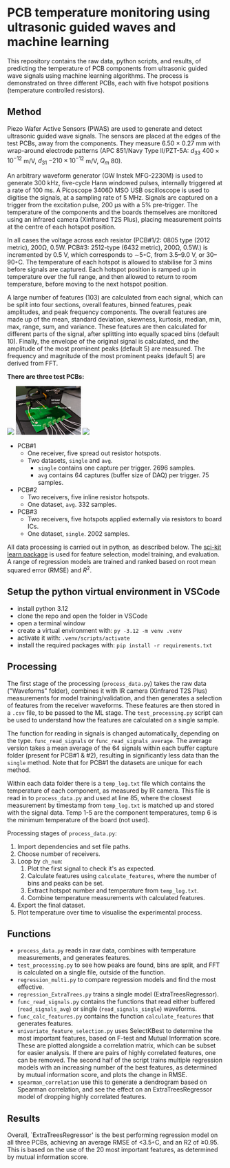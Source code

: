 # PCB temperature monitoring using ultrasonic guided waves and machine learning

This repository contains the raw data, python scripts, and results, of predicting the temperature of PCB components from ultrasonic guided wave signals using machine learning algorithms. The process is demonstrated on three different PCBs, each with five hotspot positions (temperature controlled resistors).

## Method

Piezo Wafer Active Sensors (PWAS) are used to generate and detect ultrasonic guided wave signals. The sensors are placed at the edges of the test PCBs, away from the components. They measure 6.50 × 0.27 mm with wrap-around electrode patterns (APC 851/Navy Type II/PZT-5A: $d_{33}$ $400×10^{−12}$ m/V, $d_{31}$ $-210×10^{−12}$ m/V, $Q_m$ 80).

An arbitrary waveform generator (GW Instek MFG-2230M) is used to generate 300 kHz, five-cycle Hann windowed pulses, internally triggered at a rate of 100 ms. A Picoscope 3406D MSO USB oscilloscope is used to digitise the signals, at a sampling rate of 5 MHz. Signals are captured on a trigger from the excitation pulse, 200 μs with a 5% pre-trigger. The temperature of the components and the boards themselves are monitored using an infrared camera (Xinfrared T2S Plus), placing measurement points at the centre of each hotspot position.

In all cases the voltage across each resistor (PCB#1/2: 0805 type (2012 metric), 200Ω, 0.5W. PCB#3: 2512-type (6432 metric), 200Ω, 0.5W.) is incremented by 0.5 V, which corresponds to ∼5◦C, from 3.5–9.0 V, or 30–90◦C. The temperature of each hotspot is allowed to stabilise for 3 mins before signals are captured. Each hotspot position is ramped up in temperature over the full range, and then allowed to return to room temperature, before moving to the next hotspot position.

A large number of features (103) are calculated from each signal, which can be split into four sections, overall features, binned features, peak amplitudes, and peak frequency components. The overall features are made up of the mean, standard deviation, skewness, kurtosis, median, min, max, range, sum, and variance. These features are then calculated for different parts of the signal, after splitting into equally spaced bins (default 10). Finally, the envelope of the original signal is calculated, and the amplitude of the most prominent peaks (default 5) are measured. The frequency and magnitude of the most prominent peaks (default 5) are derived from FFT.

**There are three test PCBs:**

<img src="Data/PCB%231/PCB1_edit.png" width="30%"> <img src="Data/PCB%232/PCB2_edit.png" width="30%"></img> <img src="Data/PCB%233/PCB3_edit.png" width="30%"></img>

- PCB#1
    - One receiver, five spread out resistor hotspots.
    - Two datasets, `single` and `avg`.
        - `single` contains one capture per trigger. 2696 samples.
        - `avg` contains 64 captures (buffer size of DAQ) per trigger. 75 samples.
- PCB#2
    - Two receivers, five inline resistor hotspots.
    - One dataset, `avg`. 332 samples.
- PCB#3
    - Two receivers, five hotspots applied externally via resistors to board ICs.
    - One dataset, `single`. 2002 samples.

All data processing is carried out in python, as described below. The [sci-kit learn package](https://scikit-learn.org/stable/index.html) is used for feature selection, model training, and evaluation. A range of regression models are trained and ranked based on root mean squared error (RMSE) and $R^2$. 

## Setup the python virtual environment in VSCode

- install python 3.12
- clone the repo and open the folder in VSCode
- open a terminal window
- create a virtual environment with: `py -3.12 -m venv .venv`
- activate it with: `.venv/scripts/activate`
- install the required packages with: `pip install -r requirements.txt`

## Processing

The first stage of the processing (`process_data.py`) takes the raw data ("Waveforms" folder), combines it with IR camera (Xinfrared T2S Plus) measurements for model training/validation, and then generates a selection of features from the receiver waveforms. These features are then stored in a `.csv` file, to be passed to the ML stage. The `test_processing.py` script can be used to understand how the features are calculated on a single sample.

The function for reading in signals is changed automatically, depending on the type. `func_read_signals` or `func_read_signals_average`. The average version takes a mean average of the 64 signals within each buffer capture folder (present for PCB#1 & #2), resulting in significantly less data than the `single` method. Note that for PCB#1 the datasets are unique for each method.

Within each data folder there is a `temp_log.txt` file which contains the temperature of each component, as measured by IR camera. This file is read in to `process_data.py` and used at line 85, where the closest measurement by timestamp from `temp_log.txt` is matched up and stored with the signal data. Temp 1-5 are the component temperatures, temp 6 is the minimum temperature of the board (not used).

Processing stages of `process_data.py`:
1. Import dependencies and set file paths.
2. Choose number of receivers.
3. Loop by `ch_num`:
    1. Plot the first signal to check it's as expected.
    2. Calculate features using `calculate_features`, where the number of bins and peaks can be set.
    3. Extract hotspot number and temperature from `temp_log.txt`.
    4. Combine temperature measurements with calculated features.
4. Export the final dataset.
5. Plot temperature over time to visualise the experimental process.

## Functions

 - `process_data.py` reads in raw data, combines with temperature
   measurements, and generates features. 
 - `test_processing.py` to see how
   peaks are found, bins are split, and FFT is calculated on a single
   file, outside of the function. 
- `regression_multi.py` to compare
   regression models and find the most effective.
- `regression_ExtraTrees.py` trains a single model
   (ExtraTreesRegressor). 
- `func_read_signals.py` contains the functions
   that read either buffered (`read_signals_avg`) or single (`read_signals_single`) waveforms.
- `func_calc_features.py` contains the function `calculate_features` that generates
   features.
- `univariate_feature_selection.py` uses SelectKBest to determine the most important features, based on F-test and Mutual Information score. These are plotted alongside a correlation matrix, which can be subset for easier analysis. If there are pairs of highly correlated features, one can be removed. The second half of the script trains multiple regression models with an increasing number of the best features, as determined by mutual information score, and plots the change in RMSE. 
- `spearman_correlation` use this to generate a dendrogram based on Spearman correlation, and see the effect on an ExtraTreesRegressor model of dropping highly correlated features.

## Results

Overall, `ExtraTreesRegressor' is the best performing regression model on all three PCBs, achieving an average RMSE of <3.5◦C, and an R2 of ≥0.95. This is based on the use of the 20 most important features, as determined by mutual information score.
